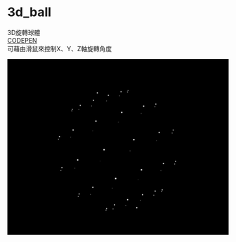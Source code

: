 # 3d_ball  
3D旋轉球體  
[CODEPEN](https://codepen.io/justin000abc/pen/xxKJPVd)  
可藉由滑鼠來控制X、Y、Z軸旋轉角度  

![image](https://raw.githubusercontent.com/justin000abc/3d_ball/master/img/3_ball.gif)
